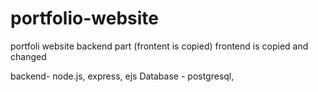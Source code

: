 # portfolio-website
 portfoli website backend part (frontent is copied)
 frontend is copied and changed
 
 backend- node.js, express, ejs
 Database - postgresql, 
